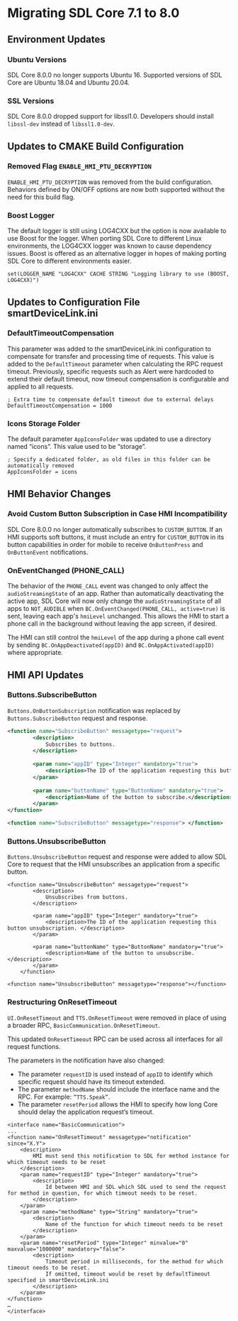# Migrating SDL Core 7.1 to 8.0

## Environment Updates

### Ubuntu Versions

SDL Core 8.0.0 no longer supports Ubuntu 16. Supported versions of SDL Core are Ubuntu 18.04 and Ubuntu 20.04.

### SSL Versions

SDL Core 8.0.0 dropped support for libssl1.0. Developers should install `libssl-dev` instead of `libssl1.0-dev`.

## Updates to CMAKE Build Configuration

### Removed Flag `ENABLE_HMI_PTU_DECRYPTION`

`ENABLE_HMI_PTU_DECRYPTION` was removed from the build configuration. Behaviors defined by ON/OFF options are now both supported without the need for this build flag.

### Boost Logger

The default logger is still using LOG4CXX but the option is now available to use Boost for the logger. When porting SDL Core to different Linux environments, the LOG4CXX logger was known to cause dependency issues. Boost is offered as an alternative logger in hopes of making porting SDL Core to different environments easier.

```
set(LOGGER_NAME "LOG4CXX" CACHE STRING "Logging library to use (BOOST, LOG4CXX)")
```

## Updates to Configuration File smartDeviceLink.ini

### DefaultTimeoutCompensation

This parameter was added to the smartDeviceLink.ini configuration to compensate for transfer and processing time of requests. This value is added to the `DefaultTimeout` parameter when calculating the RPC request timeout. Previously, specific requests such as Alert were hardcoded to extend their default timeout, now timeout compensation is configurable and applied to all requests.

```
; Extra time to compensate default timeout due to external delays
DefaultTimeoutCompensation = 1000
```

### Icons Storage Folder

The default parameter `AppIconsFolder` was updated to use a directory named “icons”. This value used to be “storage”.

```
; Specify a dedicated folder, as old files in this folder can be automatically removed
AppIconsFolder = icons
```

## HMI Behavior Changes

### Avoid Custom Button Subscription in Case HMI Incompatibility

SDL Core 8.0.0 no longer automatically subscribes to `CUSTOM_BUTTON`. If an HMI supports soft buttons, it must include an entry for `CUSTOM_BUTTON` in its button capabilities in order for mobile to receive `OnButtonPress` and `OnButtonEvent` notifications.

### OnEventChanged (PHONE_CALL)

The behavior of the `PHONE_CALL` event was changed to only affect the `audioStreamingState` of an app. Rather than automatically deactivating the active app, SDL Core will now only change the `audioStreamingState` of all apps to `NOT_AUDIBLE` when `BC.OnEventChanged(PHONE_CALL, active=true)` is sent, leaving each app's `hmiLevel` unchanged. This allows the HMI to start a phone call in the background without leaving the app screen, if desired.

The HMI can still control the `hmiLevel` of the app during a phone call event by sending `BC.OnAppDeactivated(appID)` and `BC.OnAppActivated(appID)` where appropriate.

## HMI API Updates

### Buttons.SubscribeButton

`Buttons.OnButtonSubscription` notification was replaced by `Buttons.SubscribeButton` request and response.

```xml
<function name="SubscribeButton" messagetype="request">
        <description>
            Subscribes to buttons.            
        </description>
		
	    <param name="appID" type="Integer" mandatory="true">
			<description>The ID of the application requesting this button subscription. </description>
        </param>
		
        <param name="buttonName" type="ButtonName" mandatory="true">
            <description>Name of the button to subscribe.</description>
        </param>
</function>

<function name="SubscribeButton" messagetype="response"> </function>
```

### Buttons.UnsubscribeButton


`Buttons.UnsubscribeButton` request and response were added to allow SDL Core to request that the HMI unsubscribes an application from a specific button.

```
<function name="UnsubscribeButton" messagetype="request">
        <description>
            Unsubscribes from buttons.            
        </description>
        
        <param name="appID" type="Integer" mandatory="true">
            <description>The ID of the application requesting this button unsubscription. </description>
        </param>
        
        <param name="buttonName" type="ButtonName" mandatory="true">
            <description>Name of the button to unsubscribe.</description>
        </param>
    </function>

<function name="UnsubscribeButton" messagetype="response"></function>

```

### Restructuring OnResetTimeout 

`UI.OnResetTimeout` and `TTS.OnResetTimeout` were removed in place of using a broader RPC, `BasicCommunication.OnResetTimeout`.

This updated `OnResetTimeout` RPC can be used across all interfaces for all request functions.

The parameters in the notification have also changed:
- The parameter `requestID` is used instead of `appID` to identify which specific request should have its timeout extended.
- The parameter `methodName` should include the interface name and the RPC. For example: `”TTS.Speak”`.
- The parameter `resetPeriod` allows the HMI to specify how long Core should delay the application request’s timeout.


```
<interface name="BasicCommunication">
...
<function name="OnResetTimeout" messagetype="notification" since="X.Y">
    <description>
		HMI must send this notification to SDL for method instance for which timeout needs to be reset
    </description>	
    <param name="requestID" type="Integer" mandatory="true">	
		<description>
			Id between HMI and SDL which SDL used to send the request for method in question, for which timeout needs to be reset.
		</description>
    </param>
    <param name="methodName" type="String" mandatory="true">
		<description>
			Name of the function for which timeout needs to be reset
		</description>
    </param>
    <param name="resetPeriod" type="Integer" minvalue="0" maxvalue="1000000" mandatory="false">
		<description>
			Timeout period in milliseconds, for the method for which timeout needs to be reset.
			If omitted, timeout would be reset by defaultTimeout specified in smartDeviceLink.ini
		</description>
    </param>
</function>
…
</interface>

```
